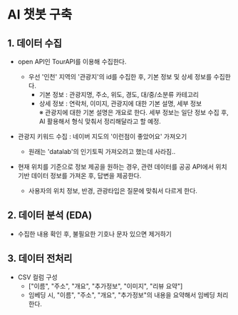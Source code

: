 # AI 챗봇 구축

## 1. 데이터 수집

- open API인 TourAPI를 이용해 수집한다.
  - 우선 '인천' 지역의 '관광지'의 id를 수집한 후, 기본 정보 및 상세 정보를 수집한다.
    - 기본 정보 : 관광지명, 주소, 위도, 경도, 대/중/소분류 카테고리
    - 상세 정보 : 연락처, 이미지, 관광지에 대한 기본 설명, 세부 정보  
    ※ 관광지에 대한 기본 설명은 개요로 한다. 세부 정보는 일단 정보 수집 후, AI 활용해서 형식 맞춰서 정리해달라고 할 예정.

- 관광지 키워드 수집 : 네이버 지도의 '이런점이 좋았어요' 가져오기
  - 원래는 'datalab'의 인기토픽 가져오려고 했는데 사라짐..

- 현재 위치를 기준으로 정보 제공을 원하는 경우, 관련 데이터를 공공 API에서 위치 기반 데이터 정보를 가져온 후, 답변을 제공한다.
  - 사용자의 위치 정보, 반경, 관광타입은 질문에 맞춰서 다르게 한다.

## 2. 데이터 분석 (EDA)

- 수집한 내용 확인 후, 불필요한 기호나 문자 있으면 제거하기

## 3. 데이터 전처리

- CSV 컬럼 구성
  - ["이름", "주소", "개요", "추가정보", "이미지", "리뷰 요약"]
  - 임베딩 시, "이름", "주소", "개요", "추가정보"의 내용을 요약해서 임베딩 처리 한다.
